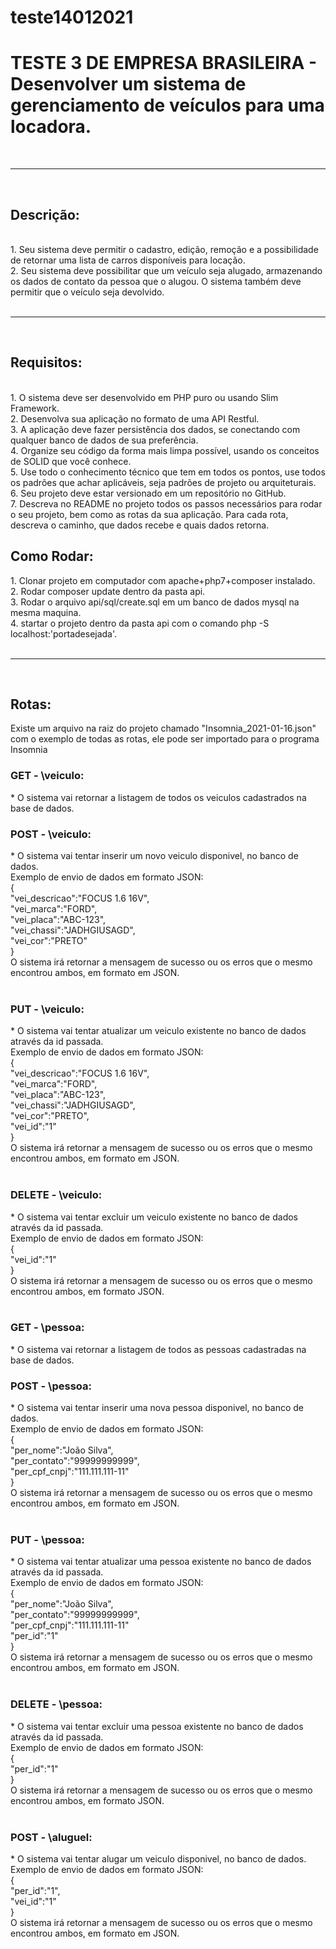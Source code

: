 # teste14012021
<h1>TESTE 3 DE EMPRESA BRASILEIRA - Desenvolver um sistema de gerenciamento de veículos para uma locadora.</h1>
<br><hr><br>
<h2>Descrição:</h2>
<br>
1. Seu sistema deve permitir o cadastro, edição, remoção e a possibilidade de retornar
uma lista de carros disponíveis para locação.<br>
2. Seu sistema deve possibilitar que um veículo seja alugado, armazenando os dados
de contato da pessoa que o alugou. O sistema também deve permitir que o veículo
seja devolvido.<br>
<br><hr><br>
<h2>Requisitos:</h2>
<br>
1. O sistema deve ser desenvolvido em PHP puro ou usando Slim Framework.<br>
2. Desenvolva sua aplicação no formato de uma API Restful.<br>
3. A aplicação deve fazer persistência dos dados, se conectando com qualquer banco
de dados de sua preferência.<br>
4. Organize seu código da forma mais limpa possível, usando os conceitos de SOLID
que você conhece.<br>
5. Use todo o conhecimento técnico que tem em todos os pontos, use todos os
padrões que achar aplicáveis, seja padrões de projeto ou arquiteturais.<br>
6. Seu projeto deve estar versionado em um repositório no GitHub.<br>
7. Descreva no README no projeto todos os passos necessários para rodar o seu
projeto, bem como as rotas da sua aplicação. Para cada rota, descreva o caminho,
que dados recebe e quais dados retorna.<br>
<h2>Como Rodar:</h2>
1. Clonar projeto em computador com apache+php7+composer instalado.<br>
2. Rodar composer update dentro da pasta api.<br>
3. Rodar o arquivo api/sql/create.sql em um banco de dados mysql na mesma maquina.<br>
4. startar o projeto dentro da pasta api com o comando php -S localhost:'portadesejada'.<br>
<br><hr><br>
<h2>Rotas:</h2>

Existe um arquivo na raiz do projeto chamado "Insomnia_2021-01-16.json" com o exemplo de todas as rotas, ele pode ser importado para o programa Insomnia<br>

<h3>GET - \veiculo:</h3> * O sistema vai retornar a listagem de todos os veiculos cadastrados na base de dados.
<h3>POST - \veiculo:</h3> * O sistema vai tentar inserir um novo veiculo disponivel, no banco de dados.<br>
Exemplo de envio de dados em formato JSON:<br>
{<br>
	"vei_descricao":"FOCUS 1.6 16V",<br>
	"vei_marca":"FORD",<br>
	"vei_placa":"ABC-123",<br>
	"vei_chassi":"JADHGIUSAGD",<br>
	"vei_cor":"PRETO"<br>
}<br>
O sistema irá retornar a mensagem de sucesso ou os erros que o mesmo encontrou ambos, em formato em JSON.<br><br>

<h3>PUT - \veiculo:</h3> * O sistema vai tentar atualizar um veiculo existente no banco de dados através da id passada.<br>
Exemplo de envio de dados em formato JSON:<br>
{<br>
	"vei_descricao":"FOCUS 1.6 16V",<br>
	"vei_marca":"FORD",<br>
	"vei_placa":"ABC-123",<br>
	"vei_chassi":"JADHGIUSAGD",<br>
	"vei_cor":"PRETO",<br>
	"vei_id":"1"<br>
}<br>
O sistema irá retornar a mensagem de sucesso ou os erros que o mesmo encontrou ambos, em formato em JSON.<br><br>

<h3>DELETE - \veiculo:</h3> * O sistema vai tentar excluir um veiculo existente no banco de dados através da id passada.<br>
Exemplo de envio de dados em formato JSON:<br>
{<br>
	"vei_id":"1"<br>
}<br>
O sistema irá retornar a mensagem de sucesso ou os erros que o mesmo encontrou ambos, em formato JSON.<br><br>

<h3>GET - \pessoa:</h3> * O sistema vai retornar a listagem de todos as pessoas cadastradas na base de dados.
<h3>POST - \pessoa:</h3> * O sistema vai tentar inserir uma nova pessoa disponivel, no banco de dados.<br>
Exemplo de envio de dados em formato JSON:<br>
{<br>
	"per_nome":"João Silva",<br>
	"per_contato":"99999999999",<br>
	"per_cpf_cnpj":"111.111.111-11"<br>
}<br>
O sistema irá retornar a mensagem de sucesso ou os erros que o mesmo encontrou ambos, em formato em JSON.<br><br>

<h3>PUT - \pessoa:</h3> * O sistema vai tentar atualizar uma pessoa existente no banco de dados através da id passada.<br>
Exemplo de envio de dados em formato JSON:<br>
{<br>
	"per_nome":"João Silva",<br>
	"per_contato":"99999999999",<br>
	"per_cpf_cnpj":"111.111.111-11"<br>
	"per_id":"1"<br>
}<br>
O sistema irá retornar a mensagem de sucesso ou os erros que o mesmo encontrou ambos, em formato em JSON.<br><br>

<h3>DELETE - \pessoa:</h3> * O sistema vai tentar excluir uma pessoa existente no banco de dados através da id passada.<br>
Exemplo de envio de dados em formato JSON:<br>
{<br>
	"per_id":"1"<br>
}<br>
O sistema irá retornar a mensagem de sucesso ou os erros que o mesmo encontrou ambos, em formato JSON.<br><br>

<h3>POST - \aluguel:</h3> * O sistema vai tentar alugar um veiculo disponivel, no banco de dados.<br>
Exemplo de envio de dados em formato JSON:<br>
{<br>
	"per_id":"1",<br>
	"vei_id":"1"<br>
}<br>
O sistema irá retornar a mensagem de sucesso ou os erros que o mesmo encontrou ambos, em formato em JSON.<br><br>


